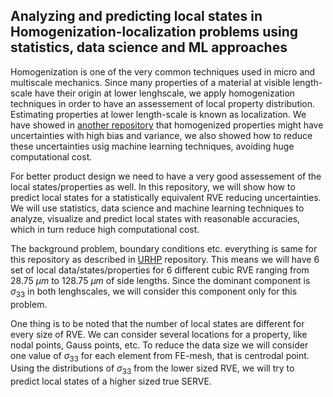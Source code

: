 ## Analyzing and predicting local states in Homogenization-localization problems using statistics, data science and ML approaches
Homogenization is one of the very common techniques used in micro and multiscale mechanics. Since many properties of a material at visible length-scale have their origin at lower lenghscale, we apply homogenization techniques in order to have an assessement of local property distribution. Estimating properties at lower length-scale is known as localization. We have showed in [another repository](https://github.com/helalme/DataDrivenMSE/tree/master/UncertaintyReductionInHomogenization) that homogenized properties might have uncertainties with high bias and variance, we also showed how to reduce these uncertainties usig machine learning techniques, avoiding huge computational cost. 

For better product design we need to have a very good assessement of the local states/properties as well. In this repository, we will show how to predict local states for a statistically equivalent RVE reducing uncertainties. We will use statistics, data science and machine learning techniques to analyze, visualize and predict local states with reasonable accuracies, which in turn reduce high computational cost.

The background problem, boundary conditions etc. everything is same for this repository as described in [URHP](https://github.com/helalme/DataDrivenMSE/tree/master/UncertaintyReductionInHomogenization) 
repository. This means we will have 6 set of local data/states/properties for 6 different cubic RVE ranging from 28.75 $\mu m$ to 128.75 $\mu m$ of side lengths. Since the dominant component is $\sigma_{33}$ in both lenghscales, we will consider this component only for this problem.

One thing is to be noted that the number of local states are different for every size of RVE. We can consider several locations for a property, like nodal points, Gauss points, etc. To reduce the data size we will consider one value of $\sigma_{33}$ for each element from FE-mesh, that is centrodal point. Using the distributions of $\sigma_{33}$ from the lower sized RVE, we will try to predict local states of a higher sized true SERVE.
